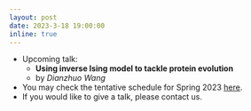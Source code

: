 ```yaml
---
layout: post
date: 2023-3-18 19:00:00
inline: true
---
```


- Upcoming talk:
  - **Using inverse Ising model to tackle protein evolution**  
  - by *Dianzhuo Wang*
- You may check the tentative schedule for Spring 2023 [here](https://docs.google.com/spreadsheets/d/1JMghsoa93FFSqsloE4z_SP1rIs2ugggSCiP-hldbLe8/edit?usp=sharing).
- If you would like to give a talk, please contact us.

<!--
layout: post
date: 2022-12-3 19:00:00
inline: true

- Invited talk by Professor Norman Yao!
  - *Introduction to Time Crystals*
  - Please RSVP [here](https://forms.gle/PE3utKMcF4kwtHLt5) -->
